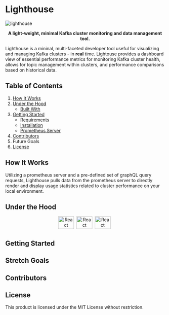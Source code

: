# Lighthouse
<p>
<img src="https://github.com/oslabs-beta/Lighthouse/blob/main/GithubImages/Lighthouse-github-header-img.png" title="lighthouse"/>&nbsp;
<p> 
<p align="center">
  <strong> A light-weight, minimal Kafka cluster monitoring and data management tool.</strong>
  
Lighthouse is a mininal, multi-faceted developer tool useful for visualizing and managing Kafka clusters - in <strong>real</strong> time. Lightouse provides a dashboard view of essential performance metrics for monitoring Kafka cluster health, allows for topic management within clusters, and performance comparisons based on historical data.

## Table of Contents

1. [How It Works](#how-it-works)
1. [Under the Hood](#under-the-hood)
   - [Built With](#built-with)
1. [Getting Started](#getting-started)
   - [Requirements](#requirements)
   - [Installation](#installation)
   - [Prometheus Server](#prometheus-server)
1. [Contributors](#contributors)
1. Future Goals
1. [License](#license)


## How It Works

Utilizing a prometheus server and a pre-defined set of graphQL query requests, Lighthouse pulls data from the prometheus server to directly render and display usage statistics related to cluster performance on your local environment. 

## Under the Hood

<p align="center">
<img src="" title="React" alt="React" width="50" height="40"/>&nbsp;
<img src="" title="React" alt="React" width="50" height="40"/>&nbsp;
<img src="" title="React" alt="React" width="50" height="40"/>&nbsp;
</p>

## Getting Started



## Stretch Goals


## Contributors


## License

This product is licensed under the MIT License without restriction.


